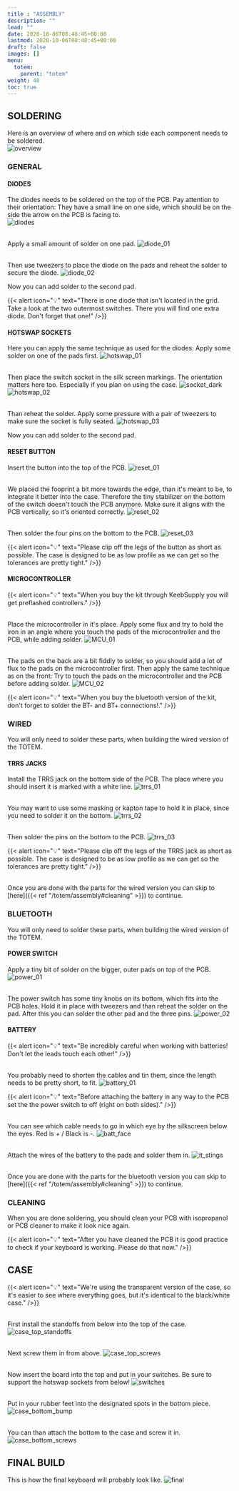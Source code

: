 ```yaml
---
title : "ASSEMBLY"
description: ""
lead: ""
date: 2020-10-06T08:48:45+00:00
lastmod: 2020-10-06T08:48:45+00:00
draft: false
images: []
menu:
  totem:
    parent: "totem"
weight: 40
toc: true
---
```


## SOLDERING

Here is an overview of where and on which side each component needs to be soldered.<br />
![overview](overview.png)

### GENERAL

#### DIODES

The diodes needs to be soldered on the top of the PCB. Pay attention to their orientation: They have a small line on one side, which should be on the side the arrow on the PCB is facing to.<br />
![diodes](diodes.png)

<br />Apply a small amount of solder on one pad.
![diode_01](diode_01.jpg)

<br />Then use tweezers to place the diode on the pads and reheat the solder to secure the diode.
![diode_02](diode_02.jpg)

Now you can add solder to the second pad.

{{< alert icon="💡" text="There is one diode that isn't located in the grid. Take a look at the two outermost switches. There you will find one extra diode. Don't forget that one!" />}}

#### HOTSWAP SOCKETS

Here you can apply the same technique as used for the diodes: Apply some solder on one of the pads first.
![hotswap_01](hotswap_01.jpg)

<br />Then place the switch socket in the silk screen markings. The orientation matters here too. Especially if you plan on using the case.
![socket_dark](socket_dark.svg)
![hotswap_02](hotswap_02.jpg)

<br />Than reheat the solder. Apply some pressure with a pair of tweezers to make sure the socket is fully seated.
![hotswap_03](hotswap_03.jpg)

Now you can add solder to the second pad.

#### RESET BUTTON

Insert the button into the top of the PCB.
![reset_01](reset_01.jpg)

<br />We placed the fooprint a bit more towards the edge, than it's meant to be, to integrate it better into the case. Therefore the tiny stabilizer on the bottom of the switch doesn't touch the PCB anymore. Make sure it aligns with the PCB vertically, so it's oriented correctly.
![reset_02](reset_02.jpg)

<br />Then solder the four pins on the bottom to the PCB.
![reset_03](reset_03.jpg)
![]()

{{< alert icon="💡" text="Please clip off the legs of the button as short as possible. The case is designed to be as low profile as we can get so the tolerances are pretty tight." />}}

#### MICROCONTROLLER

{{< alert icon="💡" text="When you buy the kit through KeebSupply you will get preflashed controllers." />}}

<br />Place the microcontroller in it's place.
Apply some flux and try to hold the iron in an angle where you touch the pads of the microcontroller and the PCB, while adding solder.
![MCU_01](MCU_01.jpg)

<br />The pads on the back are a bit fiddly to solder, so you should add a lot of flux to the pads on the microcontroller first. Then apply the same technique as on the front: Try to touch the pads on the microcontroller and the PCB before adding solder.
![MCU_02](MCU_02.jpg)

{{< alert icon="💡" text="When you buy the bluetooth version of the kit, don't forget to solder the BT- and BT+ connections!." />}}

### WIRED

You will only need to solder these parts, when building the wired version of the TOTEM.

#### TRRS JACKS

Install the TRRS jack on the bottom side of the PCB. The place where you should insert it is marked with a white line.
![trrs_01](trrs_01.jpg)

<br />You may want to use some masking or kapton tape to hold it in place, since you need to solder it on the bottom.
![trrs_02](trrs_02.jpg)

<br />Then solder the pins on the bottom to the PCB.
![trrs_03](trrs_03.jpg)

{{< alert icon="💡" text="Please clip off the legs of the TRRS jack as short as possible. The case is designed to be as low profile as we can get so the tolerances are pretty tight." />}}

<br />Once you are done with the parts for the wired version you can skip to [here]({{< ref "/totem/assembly#cleaning" >}}) to continue.

### BLUETOOTH

You will only need to solder these parts, when building the wired version of the TOTEM.

#### POWER SWITCH

Apply a tiny bit of solder on the bigger, outer pads on top of the PCB.
![power_01](power_01.jpg)

<br />The power switch has some tiny knobs on its bottom, which fits into the PCB holes. Hold it in place with tweezers and than reheat the solder on the pad. After this you can solder the other pad and the three pins.
![power_02](power_02.jpg)

#### BATTERY

{{< alert icon="💡" text="Be incredibly careful when working with batteries! Don't let the leads touch each other!" />}}

<br />You probably need to shorten the cables and tin them, since the length needs to be pretty short, to fit.
![battery_01](battery_01.jpg)

{{< alert icon="💡" text="Before attaching the battery in any way to the PCB set the the power switch to off (right on both sides)." />}}

<br />You can see which cable needs to go in which eye by the silkscreen below the eyes. Red is + / Black is -.
![batt_face](batt_face.jpg)

<br />Attach the wires of the battery to the pads and solder them in.
![it_stings](it_stings.jpg)

<br />Once you are done with the parts for the bluetooth version you can skip to [here]({{< ref "/totem/assembly#cleaning" >}}) to continue.

### CLEANING

When you are done soldering, you should clean your PCB with isopropanol or PCB cleaner to make it look nice again.

{{< alert icon="💡" text="After you have cleaned the PCB it is good practice to check if your keyboard is working. Please do that now." />}}

## CASE

{{< alert icon="💡" text="We're using the transparent version of the case, so it's easier to see where everything goes, but it's identical to the black/white case." />}}

<br />First install the standoffs from below into the top of the case.
![case_top_standoffs](case_top_standoffs.jpg)

<br />Next screw them in from above.
![case_top_screws](case_top_screws.jpg)

<br />Now insert the board into the top and put in your switches. Be sure to support the hotswap sockets from below!
![switches](switches.jpg)

<br />Put in your rubber feet into the designated spots in the bottom piece.
![case_bottom_bump](case_bottom_bump.jpg)

<br />You can than attach the bottom to the case and screw it in.
![case_bottom_screws](case_bottom_screws.jpg)

## FINAL BUILD

This is how the final keyboard will probably look like.
![final](final.jpg)
